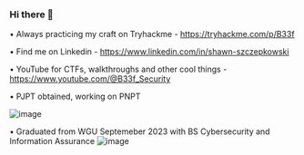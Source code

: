### Hi there 👋


•	Always practicing my craft on Tryhackme - https://tryhackme.com/p/B33f

•	Find me on Linkedin - https://www.linkedin.com/in/shawn-szczepkowski

•	YouTube for CTFs, walkthroughs and other cool things - https://www.youtube.com/@B33f_Security

•	PJPT obtained, working on PNPT 

![image](https://github.com/B1g-B33f/B1g-B33f/assets/130265537/dc3d7083-6bc3-4758-8f70-54058b699de1)


•	Graduated from WGU Septemeber 2023 with BS Cybersecurity and Information Assurance
![image](https://github.com/B1g-B33f/B1g-B33f/assets/130265537/50581aff-5218-4a6b-a484-5df1c0ebcfac)








